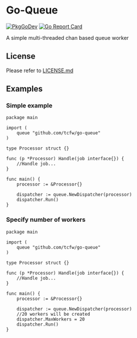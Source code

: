 # Go-Queue

[![PkgGoDev](https://pkg.go.dev/badge/github.com/tcfw/go-queue)](https://pkg.go.dev/github.com/tcfw/go-queue)
[![Go Report Card](https://goreportcard.com/badge/github.com/tcfw/go-queue)](https://goreportcard.com/report/github.com/tcfw/go-queue)


A simple multi-threaded chan based queue worker 

## License
Please refer to [LICENSE.md](https://github.com/tcfw/go-queue/LICENSE.md)

## Examples

### Simple example
```
package main 

import (
	queue "github.com/tcfw/go-queue"
)

type Processor struct {}

func (p *Processor) Handle(job interface{}) {
	//Handle job...
}

func main() {
	processor := &Processor{}

	dispatcher := queue.NewDispatcher(processor)
	dispatcher.Run()
}

```

### Specify number of workers
```
package main 

import (
	queue "github.com/tcfw/go-queue"
)

type Processor struct {}

func (p *Processor) Handle(job interface{}) {
	//Handle job...
}

func main() {
	processor := &Processor{}

	dispatcher := queue.NewDispatcher(processor)
	//20 workers will be created 
	dispatcher.MaxWorkers = 20
	dispatcher.Run()
}

```